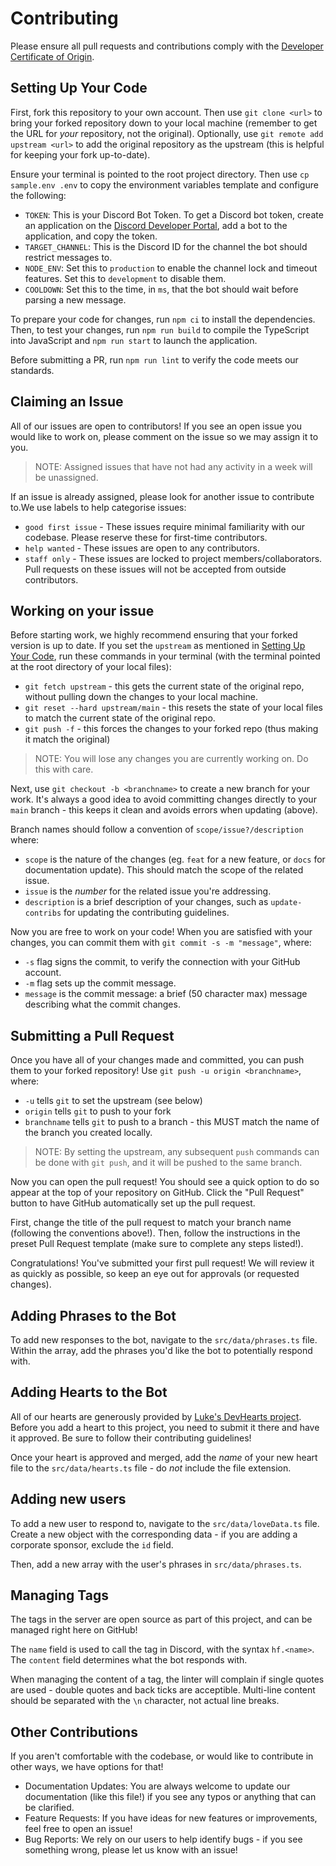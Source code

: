 # Contributing

Please ensure all pull requests and contributions comply with the [Developer Certificate of Origin](https://developercertificate.org/).

## Setting Up Your Code

First, fork this repository to your own account. Then use `git clone <url>` to bring your forked repository down to your local machine (remember to get the URL for _your_ repository, not the original). Optionally, use `git remote add upstream <url>` to add the original repository as the upstream (this is helpful for keeping your fork up-to-date).

Ensure your terminal is pointed to the root project directory. Then use `cp sample.env .env` to copy the environment variables template and configure the following:

- `TOKEN`: This is your Discord Bot Token. To get a Discord bot token, create an application on the [Discord Developer Portal](https://discord.com/developers/applications), add a bot to the application, and copy the token.
- `TARGET_CHANNEL`: This is the Discord ID for the channel the bot should restrict messages to.
- `NODE_ENV`: Set this to `production` to enable the channel lock and timeout features. Set this to `development` to disable them.
- `COOLDOWN`: Set this to the time, in `ms`, that the bot should wait before parsing a new message.

To prepare your code for changes, run `npm ci` to install the dependencies. Then, to test your changes, run `npm run build` to compile the TypeScript into JavaScript and `npm run start` to launch the application.

Before submitting a PR, run `npm run lint` to verify the code meets our standards.

## Claiming an Issue

All of our issues are open to contributors! If you see an open issue you would like to work on, please comment on the issue so we may assign it to you.

> NOTE: Assigned issues that have not had any activity in a week will be unassigned.

If an issue is already assigned, please look for another issue to contribute to.We use labels to help categorise issues:

- `good first issue` - These issues require minimal familiarity with our codebase. Please reserve these for first-time contributors.
- `help wanted` - These issues are open to any contributors.
- `staff only` - These issues are locked to project members/collaborators. Pull requests on these issues will not be accepted from outside contributors.

## Working on your issue

Before starting work, we highly recommend ensuring that your forked version is up to date. If you set the `upstream` as mentioned in [Setting Up Your Code](#setting-up-your-code), run these commands in your terminal (with the terminal pointed at the root directory of your local files):

- `git fetch upstream` - this gets the current state of the original repo, without pulling down the changes to your local machine.
- `git reset --hard upstream/main` - this resets the state of your local files to match the current state of the original repo.
- `git push -f` - this forces the changes to your forked repo (thus making it match the original)

> NOTE: You will lose any changes you are currently working on. Do this with care.

Next, use `git checkout -b <branchname>` to create a new branch for your work. It's always a good idea to avoid committing changes directly to your `main` branch - this keeps it clean and avoids errors when updating (above).

Branch names should follow a convention of `scope/issue?/description` where:

- `scope` is the nature of the changes (eg. `feat` for a new feature, or `docs` for documentation update). This should match the scope of the related issue.
- `issue` is the _number_ for the related issue you're addressing.
- `description` is a brief description of your changes, such as `update-contribs` for updating the contributing guidelines.

Now you are free to work on your code! When you are satisfied with your changes, you can commit them with `git commit -s -m "message"`, where:

- `-s` flag signs the commit, to verify the connection with your GitHub account.
- `-m` flag sets up the commit message.
- `message` is the commit message: a brief (50 character max) message describing what the commit changes.

## Submitting a Pull Request

Once you have all of your changes made and committed, you can push them to your forked repository! Use `git push -u origin <branchname>`, where:

- `-u` tells `git` to set the upstream (see below)
- `origin` tells `git` to push to your fork
- `branchname` tells `git` to push to a branch - this MUST match the name of the branch you created locally.

> NOTE: By setting the upstream, any subsequent `push` commands can be done with `git push`, and it will be pushed to the same branch.

Now you can open the pull request! You should see a quick option to do so appear at the top of your repository on GitHub. Click the "Pull Request" button to have GitHub automatically set up the pull request.

First, change the title of the pull request to match your branch name (following the conventions above!). Then, follow the instructions in the preset Pull Request template (make sure to complete any steps listed!).

Congratulations! You've submitted your first pull request! We will review it as quickly as possible, so keep an eye out for approvals (or requested changes).

## Adding Phrases to the Bot

To add new responses to the bot, navigate to the `src/data/phrases.ts` file. Within the array, add the phrases you'd like the bot to potentially respond with.

## Adding Hearts to the Bot

All of our hearts are generously provided by [Luke's DevHearts project](https://github.com/lukeocodes/dev-hearts). Before you add a heart to this project, you need to submit it there and have it approved. Be sure to follow their contributing guidelines!

Once your heart is approved and merged, add the *name* of your new heart file to the `src/data/hearts.ts` file - do *not* include the file extension.

## Adding new users

To add a new user to respond to, navigate to the `src/data/loveData.ts` file. Create a new object with the corresponding data - if you are adding a corporate sponsor, exclude the `id` field.

Then, add a new array with the user's phrases in `src/data/phrases.ts`.

## Managing Tags

The tags in the server are open source as part of this project, and can be managed right here on GitHub!

The `name` field is used to call the tag in Discord, with the syntax `hf.<name>`. The `content` field determines what the bot responds with.

When managing the content of a tag, the linter will complain if single quotes are used - double quotes and back ticks are acceptible. Multi-line content should be separated with the `\n` character, not actual line breaks.

## Other Contributions

If you aren't comfortable with the codebase, or would like to contribute in other ways, we have options for that!

- Documentation Updates: You are always welcome to update our documentation (like this file!) if you see any typos or anything that can be clarified.
- Feature Requests: If you have ideas for new features or improvements, feel free to open an issue!
- Bug Reports: We rely on our users to help identify bugs - if you see something wrong, please let us know with an issue!
